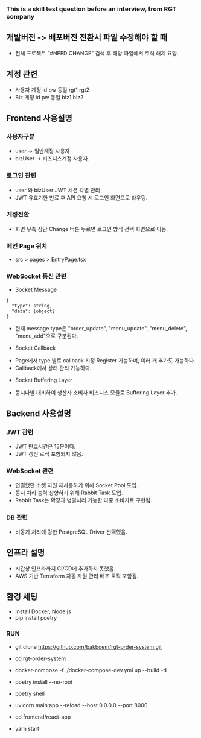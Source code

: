 
### This is a skill test question before an interview, from RGT company

## 개발버전 -> 배포버전 전환시 파일 수정해야 할 때
- 전체 프로젝트 “#NEED CHANGE” 검색 후 해당 파일에서 주석 해제 요망.

## 계정 관련
- 사용자 계정 id pw 동일 rgt1  rgt2
- Biz 계정 id pw 동일 biz1 biz2

## Frontend 사용설명

### 사용자구분 
- user -> 일반계정 사용자
- bizUser -> 비즈니스계정 사용자.

### 로그인 관련
- user 와 bizUser JWT 세션 각별 관리
- JWT 유효기한 만료 후 API 요청 시 로그인 화면으로 라우팅.

### 계정전환
- 화면 우측 상단 Change 버튼 누르면 로그인 방식 선택 화면으로 이동.

### 메인 Page 위치 
- src > pages > EntryPage.tsx

### WebSocket 통신 관련

*  Socket Message 
```
{
  "type": string,
  "data": [object]
}
```
- 현재 message type은 "order_update", "menu_update", "menu_delete", "menu_add"으로 구분된다.

*  Socket Callback 
- Page에서 type 별로 callback 지정 Register 가능하며, 여러 개 추가도 가능하다.
- Callback에서 상태 관리 가능하다.

* Socket Buffering Layer 
- 동시다발 대비하여 생산자 소비자 비즈니스 모듈로 Buffering Layer 추가.


## Backend 사용설명

### JWT 관련
- JWT 만료시간은 15분이다.
- JWT 갱신 로직 포함되지 않음.

### WebSocket 관련 
- 연결했던 소켓 자원 재사용하기 위해 Socket Pool 도입.
- 동시 처리 능력 상향하기 위해 Rabbit Task 도입.
- Rabbit Task는 확장과 병렬처리 가능한 다중 소비자로 구현됨.
  
### DB 관련
- 비동기 처리에 강한 PostgreSQL Driver 선택했음.

## 인프라 설명
- 시간상 인프라까지 CI/CD에 추가하지 못했음.
- AWS 기반 Terraform 자동 자원 관리 배포 로직 포함됨.


## 환경 세팅
- Install Docker, Node.js
- pip install poetry

### RUN 
- git clone https://github.com/bakboem/rgt-order-system.git
- cd rgt-order-system

- docker-compose -f ./docker-compose-dev.yml up --build -d

- poetry install --no-root
- poetry shell
- uvicorn main:app --reload --host 0.0.0.0 --port 8000
  

- cd frontend/react-app
- yarn start
